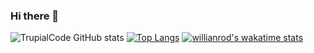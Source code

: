 ### Hi there 👋

<!--
**PFT-Repo/PFT-Repo** is a ✨ _special_ ✨ repository because its `README.md` (this file) appears on your GitHub profile.

Here are some ideas to get you started:

- 🔭 I’m currently working on ...
- 🌱 I’m currently learning ...
- 👯 I’m looking to collaborate on ...
- 🤔 I’m looking for help with ...
- 💬 Ask me about ...
- 📫 How to reach me: ...
- 😄 Pronouns: ...
- ⚡ Fun fact: ...
-->
![TrupialCode GitHub stats](https://github-readme-stats.vercel.app/api?username=PFT-Repo&show_icons=true&theme=transparent)
[![Top Langs](https://github-readme-stats.vercel.app/api/top-langs/?username=PFT-Repo&layout=compact)](https://github.com/anuraghazra/github-readme-stats)
[![willianrod's wakatime stats](https://github-readme-stats.vercel.app/api/wakatime?username=PFT-Repo)](https://github.com/anuraghazra/github-readme-stats)
